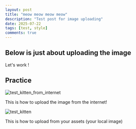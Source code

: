 ```yaml
---
layout: post
title: "meow meow meow meow"
description: "Test post for image uploading"
date: 2025-07-22
tags: [test, style]
comments: true
---
```


Below is just about uploading the image
---
Let's work !


## Practice

![test_kitten_from_internet](https://scontent.fvca1-1.fna.fbcdn.net/v/t39.30808-6/514250905_1402011654473978_1691878435790964234_n.jpg?_nc_cat=106&ccb=1-7&_nc_sid=833d8c&_nc_ohc=rKjAqI0mmNMQ7kNvwG4DO0b&_nc_oc=AdnkzGVPslh7zAqqOWMm5inwT2eaFO14VhS028Ksgub9BN5l-boQkBUGOo1bxWKPf1M&_nc_zt=23&_nc_ht=scontent.fvca1-1.fna&_nc_gid=qT2KzZPcL6CM_YlW10UDbQ&oh=00_AfQzPGE1snCpV9HFV-OAmWGfBb0YFDtnNGleTn-ZG2dk1g&oe=68851902)

This is how to upload the image from the internet!

![test_kitten]([assets/images/download.jpg](https://github.com/Luminous888-irune/paper-jekyll-theme/blob/master/assets/images/download.jpg))

This is how to upload from your assets (your local image)

